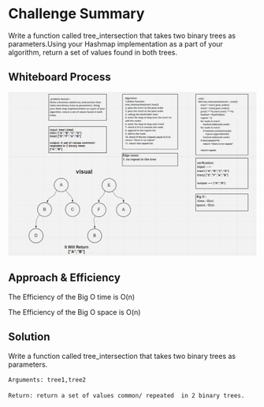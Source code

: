 # Challenge Summary

Write a function called tree_intersection that takes two binary trees as parameters.Using your Hashmap implementation as a part of your algorithm, return a set of values found in both trees.

## Whiteboard Process

![code32](tree_intersection.PNG)

## Approach & Efficiency

The Efficiency of the Big O time is O(n)

The Efficiency of the Big O space is O(n)

## Solution

Write a function called tree_intersection that takes two binary trees as parameters.

    Arguments: tree1,tree2

    Return: return a set of values common/ repeated  in 2 binary trees.

